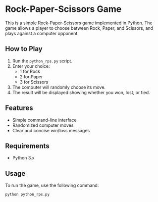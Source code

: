 # Rock-Paper-Scissors Game

This is a simple Rock-Paper-Scissors game implemented in Python. The game allows a player to choose between Rock, Paper, and Scissors, and plays against a computer opponent.

## How to Play

1. Run the `python_rps.py` script.
2. Enter your choice:
   - 1 for Rock
   - 2 for Paper
   - 3 for Scissors
3. The computer will randomly choose its move.
4. The result will be displayed showing whether you won, lost, or tied.

## Features

- Simple command-line interface
- Randomized computer moves
- Clear and concise win/loss messages

## Requirements

- Python 3.x

## Usage

To run the game, use the following command:

```bash
python python_rps.py
